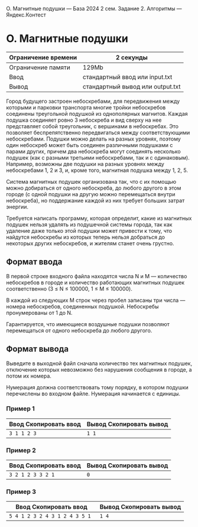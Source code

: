  O. Магнитные подушки — База 2024 2 сем. Задание 2\. Алгоритмы — Яндекс.Контест



O. Магнитные подушки
====================




| Ограничение времени | 2 секунды |
| --- | --- |
| Ограничение памяти | 129Mb |
| Ввод | стандартный ввод или input.txt |
| Вывод | стандартный вывод или output.txt |





Город будущего застроен небоскребами, для передвижения между которыми и парковки транспорта многие тройки небоскребов соединены
 треугольной подушкой из однополярных магнитов. Каждая подушка соединяет ровно 3 небоскреба и вид сверху на нее представляет
 собой треугольник, с вершинами в небоскребах. Это позволяет беспрепятственно передвигаться между соответствующими небоскребами.
 Подушки можно делать на разных уровнях, поэтому один небоскреб может быть соединен различными подушками с парами других, причем
 два небоскреба могут соединять несколько подушек (как с разными третьими небоскребами, так и с одинаковым). Например, возможны
 две подушки на разных уровнях между небоскребами 1, 2 и 3, и, кроме того, магнитная подушка между 1, 2, 5\.
 

Система магнитных подушек организована так, что с их помощью можно добираться от одного небоскреба, до любого другого в этом
 городе (с одной подушки на другую можно перемещаться внутри небоскреба), но поддержание каждой из них требует больших затрат
 энергии.
 


Требуется написать программу, которая определит, какие из магнитных подушек нельзя удалять из подушечной системы города, так
 как удаление даже только этой подушки может привести к тому, что найдутся небоскребы из которых теперь нельзя добраться до
 некоторых других небоскребов, и жителям станет очень грустно.
 



Формат ввода
------------



В первой строке входного файла находятся числа N и M — количество небоскребов в городе и количество работающих магнитных подушек соответственно (3 ≤ N ≤ 100000, 1 ≤ M ≤ 100000\). 
 

В каждой из следующих M строк через пробел записаны три числа — номера небоскребов, соединенных подушкой. Небоскребы пронумерованы от 1 до N. 
 


Гарантируется, что имеющиеся воздушные подушки позволяют перемещаться от одного небоскреба до любого другого.



Формат вывода
-------------



Выведите в выходной файл сначала количество тех магнитных подушек, отключение которых невозможно без нарушения сообщения в
 городе, а потом их номера. 
 

Нумерация должна соответствовать тому порядку, в котором подушки перечислены во входном файле. Нумерация начинается с единицы.



### Пример 1




| Ввод Скопировать ввод | Вывод Скопировать вывод |
| --- | --- |
| ``` 3 1 1 2 3  ``` | ``` 1 1   ``` |


### Пример 2




| Ввод Скопировать ввод | Вывод Скопировать вывод |
| --- | --- |
| ``` 3 2 1 2 3 3 2 1  ``` | ``` 0  ``` |


### Пример 3




| Ввод Скопировать ввод | Вывод Скопировать вывод |
| --- | --- |
| ``` 5 4 1 2 3 2 4 3 1 2 4 3 5 1  ``` | ``` 1 4   ``` |


